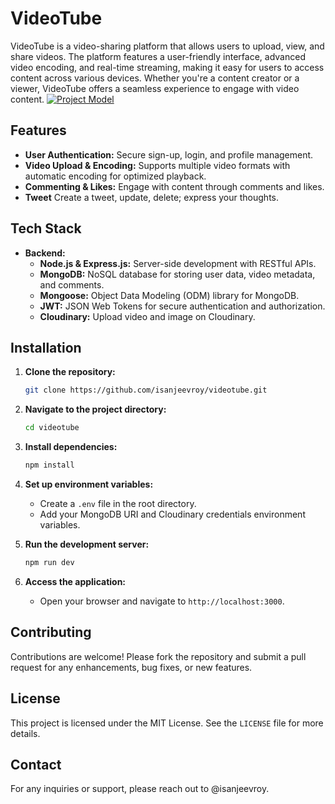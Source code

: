 # VideoTube

VideoTube is a video-sharing platform that allows users to upload, view, and share videos. The platform features a user-friendly interface, advanced video encoding, and real-time streaming, making it easy for users to access content across various devices. Whether you're a content creator or a viewer, VideoTube offers a seamless experience to engage with video content. [![Project Model](https://img.shields.io/badge/Project%20Model-View%20Here-brightgreen)](https://app.eraser.io/workspace/YtPqZ1VogxGy1jzIDkzj)

## Features

- **User Authentication:** Secure sign-up, login, and profile management.
- **Video Upload & Encoding:** Supports multiple video formats with automatic encoding for optimized playback.
- **Commenting & Likes:** Engage with content through comments and likes.
- **Tweet** Create a tweet, update, delete; express your thoughts.

## Tech Stack

- **Backend:**
  - **Node.js & Express.js:** Server-side development with RESTful APIs.
  - **MongoDB:** NoSQL database for storing user data, video metadata, and comments.
  - **Mongoose:** Object Data Modeling (ODM) library for MongoDB.
  - **JWT:** JSON Web Tokens for secure authentication and authorization.
  - **Cloudinary:** Upload video and image on Cloudinary.

## Installation

1. **Clone the repository:**
   ```bash
   git clone https://github.com/isanjeevroy/videotube.git
   ```
2. **Navigate to the project directory:**
   ```bash
   cd videotube
   ```
3. **Install dependencies:**
   ```bash
   npm install
   ```
4. **Set up environment variables:**
   - Create a `.env` file in the root directory.
   - Add your MongoDB URI and Cloudinary credentials environment variables.

5. **Run the development server:**
   ```bash
   npm run dev
   ```
6. **Access the application:**
   - Open your browser and navigate to `http://localhost:3000`.

## Contributing

Contributions are welcome! Please fork the repository and submit a pull request for any enhancements, bug fixes, or new features.

## License

This project is licensed under the MIT License. See the `LICENSE` file for more details.

## Contact

For any inquiries or support, please reach out to @isanjeevroy.
